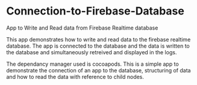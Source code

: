 # Connection-to-Firebase-Database
App to Write and Read data from Firebase Realtime database

This app demonstrates how to write and read data to the firebase realtime database.
The app is connected to the database and the data is written to the database and simultaneously retreived and displayed in the logs.

The dependancy manager used is cocoapods.
This is a simple app to demonstrate the connection of an app to the database, structuring of data and how to read  the data with reference to child nodes.
